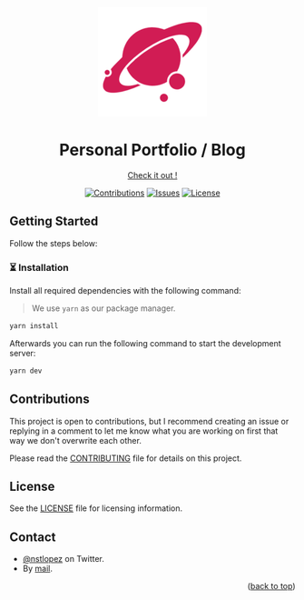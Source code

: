<p align="center">
  <a href="https://nstlopez.com">
    <img src="./public/android-chrome-192x192.png"  alt="Logo" />
  </a>
</p>
<h1 align="center">Personal Portfolio / Blog</h1>
<p align="center"><a href="https://nstlopez.com">Check it out !</a></p>
<div align="center">

[![Contributions](https://img.shields.io/badge/contributions-welcome-blue?style=for-the-badge)](https://github.com/nsttt/my-portfolio/compare/) [![Issues](https://img.shields.io/github/issues/nsttt/my-portfolio?style=for-the-badge)](https://github.com/Nsttt/my-portfolio/issues) [![License](https://img.shields.io/github/license/nsttt/my-portfolio?style=for-the-badge)](https://github.com/Nsttt/my-portfolio/blob/master/LICENSE.txt)

</div>

## Getting Started

Follow the steps below:

### ⏳ Installation

Install all required dependencies with the following command:

> We use `yarn` as our package manager.

```bash
yarn install
```

Afterwards you can run the following command to start the development server:

```bash
yarn dev
```

## Contributions

This project is open to contributions, but I recommend creating an issue or replying in a comment to let me know what you are working on first that way we don't overwrite each other.

Please read the [CONTRIBUTING](./CONTRIBUTING.md) file for details on this project.

## License

See the [LICENSE](./LICENSE) file for licensing information.

## Contact

- [@nstlopez](https://twitter.com/nstlopez) on Twitter.
- By [mail](mailto:nestor@nstlopez.com).

<p align="right">(<a href="#top">back to top</a>)</p>
